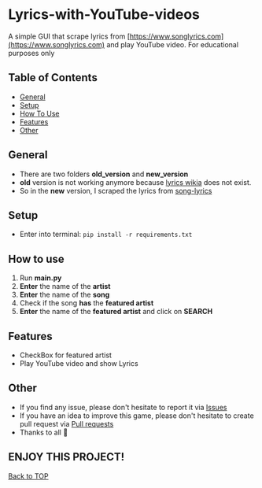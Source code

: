 # Lyrics-with-YouTube-videos

A simple GUI that scrape lyrics from [https://www.songlyrics.com](https://www.songlyrics.com) and play YouTube video.
For educational purposes only

## Table of Contents

- [General](#general)
- [Setup](#setup)
- [How To Use](#how-to-use)
- [Features](#features)
- [Other](#other)

## General

- There are two folders **old_version** and **new_version**
- **old** version is not working anymore because [lyrics wikia](http://lyrics.wikia.com/) does not exist.
- So in the **new** version, I scraped the lyrics from [song-lyrics](https://www.songlyrics.com)

## Setup

* Enter into terminal:
  ``
  pip install -r requirements.txt
  ``

## How to use

1. Run **main.py**
2. **Enter** the name of the **artist**
3. **Enter** the name of the **song**
4. Check if the song **has** the **featured artist**
5. **Enter** the name of the **featured artist** and click on **SEARCH**

## Features

- CheckBox for featured artist
- Play YouTube video and show Lyrics

## Other

* If you find any issue, please don't hesitate to report it
  via [Issues](https://github.com/Fearplay/Lyrics-with-YouTube-videos/issues)
* If you have an idea to improve this game, please don't hesitate to create pull request
  via [Pull requests](https://github.com/Fearplay/Lyrics-with-YouTube-videos/pulls)
* Thanks to all :green_heart:

## ENJOY THIS PROJECT!

[Back to TOP](#lyrics-with-youtube-videos)
